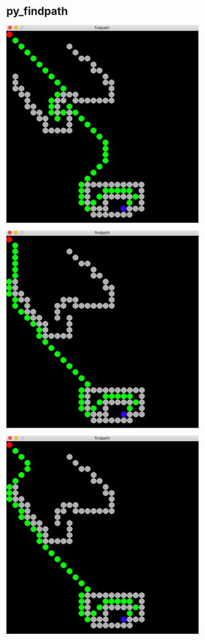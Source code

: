 # py_findpath
  ![截图1](https://github.com/fflydev/py_findpath/blob/master/img/1.png)
  ![截图2](https://github.com/fflydev/py_findpath/blob/master/img/2.png)
  ![截图3](https://github.com/fflydev/py_findpath/blob/master/img/3.png)
